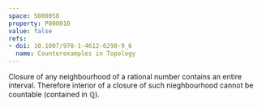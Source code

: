 ```yaml
---
space: S000058
property: P000010
value: false
refs:
- doi: 10.1007/978-1-4612-6290-9_6
  name: Counterexamples in Topology
---
```


Closure of any neighbourhood of a rational number contains an entire interval. Therefore interior of a closure of such nieghbourhood cannot be countable (contained in $\mathbb Q$).
